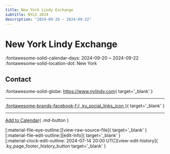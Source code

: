 ```yaml
---
title: New York Lindy Exchange
subtitle: NYLX 2024
description: "2024-09-20 ~ 2024-09-22"
---
```


# New York Lindy Exchange 

:fontawesome-solid-calendar-days: 2024-09-20 ~ 2024-09-22  
:fontawesome-solid-location-dot: New York  

## Contact

:fontawesome-solid-globe: <https://www.nylindy.com>{ target='_blank' }  

---

 [:fontawesome-brands-facebook-f:{ .ky_social_links_icon }](https://www.facebook.com/events/1011203883695961){ target='_blank' }

---

[Add to Calendar](https://swing.news/ics/en/2024/us/new-york-lindy-exchange-2024.ics){ .md-button }

<div class="ky_page_footer" markdown>
<div class="ky_page_footer_trailing" markdown="span">
[:material-file-eye-outline:][view-raw-source-file]{ target='_blank' }
[:material-file-edit-outline:][edit-info]{ target='_blank' }
</div>
<div class="ky_page_footer_leading" markdown="span">
[:material-clock-edit-outline: 2024-07-14 20:00 UTC][view-edit-history]{ .ky_page_footer_history_button target='_blank' }
</div>
</div>

[view-raw-source-file]: https://github.com/swingdance/events/blob/main/2024/us/new-york-lindy-exchange-2024.json "View Raw Source File"
[edit-info]: https://github.com/swingdance/events/issues/new?assignees=&labels=update+event&projects=&template=03-update_entity.yml&title=%5B2024%2Fus%5D%20New%20York%20Lindy%20Exchange&region=us&year=2024&id=new-york-lindy-exchange-2024&name=New%20York%20Lindy%20Exchange&org_id= "Edit Info"

[view-edit-history]: https://github.com/swingdance/events/commits/main/2024/us/new-york-lindy-exchange-2024.json "View Edit History"
